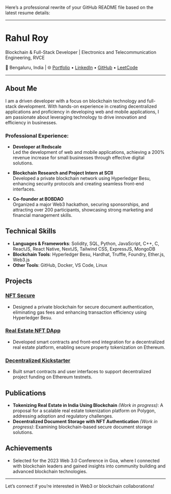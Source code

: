 Here’s a professional rewrite of your GitHub README file based on the latest resume details:

---

# Rahul Roy

Blockchain & Full-Stack Developer | Electronics and Telecommunication Engineering, RVCE

📍 Bengaluru, India | 🌐 [Portfolio](https://websiteport-xi.vercel.app/) • [LinkedIn](https://www.linkedin.com/in/rahulrroyycontact/) • [GitHub](https://github.com/rahulRoy123-rvce) • [LeetCode](https://leetcode.com/u/royrahul_123/)

---

## About Me
I am a driven developer with a focus on blockchain technology and full-stack development. With hands-on experience in creating decentralized applications and proficiency in developing web and mobile applications, I am passionate about leveraging technology to drive innovation and efficiency in businesses.

### Professional Experience:
- **Developer at Redscale**  
  Led the development of web and mobile applications, achieving a 200% revenue increase for small businesses through effective digital solutions.

- **Blockchain Research and Project Intern at SCII**  
  Developed a private blockchain network using Hyperledger Besu, enhancing security protocols and creating seamless front-end interfaces.

- **Co-founder at BOBDAO**  
  Organized a major Web3 hackathon, securing sponsorships, and attracting over 200 participants, showcasing strong marketing and financial management skills.

## Technical Skills
- **Languages & Frameworks**: Solidity, SQL, Python, JavaScript, C++, C, ReactJS, React Native, NextJS, Tailwind CSS, ExpressJS, MongoDB
- **Blockchain Tools**: Hyperledger Besu, Hardhat, Truffle, Foundry, Ether.js, Web3.js
- **Other Tools**: GitHub, Docker, VS Code, Linux

## Projects
### [NFT Secure](https://github.com/rahulRoy123-rvce/NFT-Secure)
- Designed a private blockchain for secure document authentication, eliminating gas fees and enhancing transaction efficiency using Hyperledger Besu.

### [Real Estate NFT DApp]()
- Developed smart contracts and front-end integration for a decentralized real estate platform, enabling secure property tokenization on Ethereum.

### [Decentralized Kickstarter](https://github.com/AkshatGada/kickstarter)
- Built smart contracts and user interfaces to support decentralized project funding on Ethereum testnets.

## Publications
- **Tokenizing Real Estate in India Using Blockchain** *(Work in progress)*: A proposal for a scalable real estate tokenization platform on Polygon, addressing adoption and regulatory challenges.
- **Decentralized Document Storage with NFT Authentication** *(Work in progress)*: Examining blockchain-based secure document storage solutions.

## Achievements
- Selected for the 2023 Web 3.0 Conference in Goa, where I connected with blockchain leaders and gained insights into community building and advanced blockchain technologies.

---

Let’s connect if you’re interested in Web3 or blockchain collaborations!
